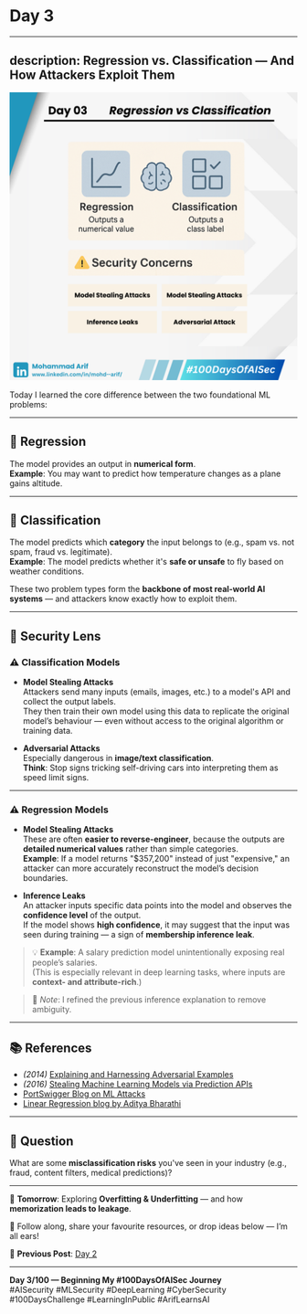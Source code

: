 # Day 3
---
description: Regression vs. Classification — And How Attackers Exploit Them
---

![Day 03 Poster](images/day03-poster.png)


Today I learned the core difference between the two foundational ML problems:

---

## 🔹 Regression  
The model provides an output in **numerical form**.  
**Example**: You may want to predict how temperature changes as a plane gains altitude.

---

## 🔹 Classification  
The model predicts which **category** the input belongs to (e.g., spam vs. not spam, fraud vs. legitimate).  
**Example**: The model predicts whether it's **safe or unsafe** to fly based on weather conditions.

These two problem types form the **backbone of most real-world AI systems** — and attackers know exactly how to exploit them.

---

## 🔐 Security Lens

### ⚠️ Classification Models

- **Model Stealing Attacks**  
  Attackers send many inputs (emails, images, etc.) to a model's API and collect the output labels.  
  They then train their own model using this data to replicate the original model’s behaviour — even without access to the original algorithm or training data.

- **Adversarial Attacks**  
  Especially dangerous in **image/text classification**.  
  **Think**: Stop signs tricking self-driving cars into interpreting them as speed limit signs.

---

### ⚠️ Regression Models

- **Model Stealing Attacks**  
  These are often **easier to reverse-engineer**, because the outputs are **detailed numerical values** rather than simple categories.  
  **Example**: If a model returns "$357,200" instead of just "expensive," an attacker can more accurately reconstruct the model’s decision boundaries.

- **Inference Leaks**  
  An attacker inputs specific data points into the model and observes the **confidence level** of the output.  
  If the model shows **high confidence**, it may suggest that the input was seen during training — a sign of **membership inference leak**.

> 💡 **Example**: A salary prediction model unintentionally exposing real people’s salaries.  
(This is especially relevant in deep learning tasks, where inputs are **context- and attribute-rich**.)

> 📝 *Note*: I refined the previous inference explanation to remove ambiguity.

---

## 📚 References

- *(2014)* [Explaining and Harnessing Adversarial Examples](https://arxiv.org/abs/1412.6572)  
- *(2016)* [Stealing Machine Learning Models via Prediction APIs](https://arxiv.org/abs/1609.02943)  
- [PortSwigger Blog on ML Attacks](https://lnkd.in/gfJB8vEc)  
- [Linear Regression blog by Aditya Bharathi](https://lnkd.in/gtSpkN7T)

---

## 💬 Question
What are some **misclassification risks** you've seen in your industry (e.g., fraud, content filters, medical predictions)?

---

📅 **Tomorrow**: Exploring **Overfitting & Underfitting** — and how **memorization leads to leakage**.

📢 Follow along, share your favourite resources, or drop ideas below — I’m all ears!

🔗 **Previous Post**: [Day 2](https://lnkd.in/dmq6C8px)

---

**Day 3/100 — Beginning My #100DaysOfAISec Journey**  
#AISecurity #MLSecurity #DeepLearning #CyberSecurity #100DaysChallenge #LearningInPublic #ArifLearnsAI
